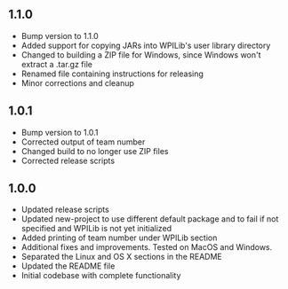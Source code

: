 ## 1.1.0
* Bump version to 1.1.0
* Added support for copying JARs into WPILib's user library directory
* Changed to building a ZIP file for Windows, since Windows won't extract a .tar.gz file
* Renamed file containing instructions for releasing
* Minor corrections and cleanup

## 1.0.1
* Bump version to 1.0.1
* Corrected output of team number
* Changed build to no longer use ZIP files
* Corrected release scripts

## 1.0.0
* Updated release scripts
* Updated new-project to use different default package and to fail if not specified and WPILib is not yet initialized
* Added printing of team number under WPILib section
* Additional fixes and improvements. Tested on MacOS and Windows.
* Separated the Linux and OS X sections in the README
* Updated the README file
* Initial codebase with complete functionality
